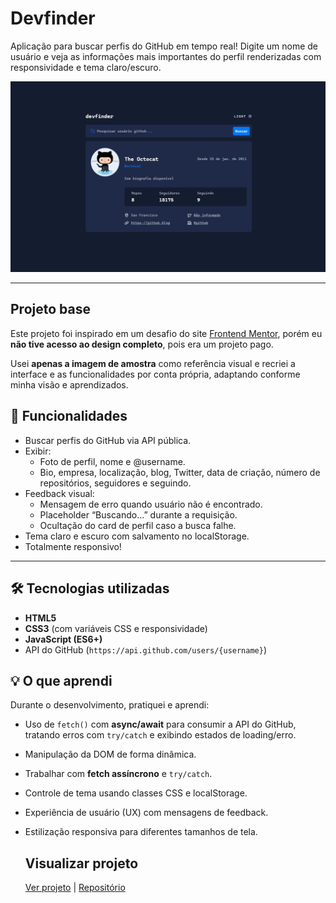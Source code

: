 # Devfinder 
Aplicação para buscar perfis do GitHub em tempo real! Digite um nome de usuário e veja as informações mais importantes do perfil renderizadas com responsividade e tema claro/escuro.

![Screenshot do projeto](preview.png)

---

## Projeto base
Este projeto foi inspirado em um desafio do site [Frontend Mentor](https://www.frontendmentor.io/), porém eu **não tive acesso ao design completo**, pois era um projeto pago.

Usei **apenas a imagem de amostra** como referência visual e recriei a interface e as funcionalidades por conta própria, adaptando conforme minha visão e aprendizados.

## 🚀 Funcionalidades
- Buscar perfis do GitHub via API pública.
- Exibir:
  - Foto de perfil, nome e @username.
  - Bio, empresa, localização, blog, Twitter, data de criação, número de repositórios, seguidores e seguindo.
- Feedback visual:
  - Mensagem de erro quando usuário não é encontrado.
  - Placeholder “Buscando...” durante a requisição.
  - Ocultação do card de perfil caso a busca falhe.
- Tema claro e escuro com salvamento no localStorage.
- Totalmente responsivo!

---

## 🛠️ Tecnologias utilizadas
- **HTML5**
- **CSS3** (com variáveis CSS e responsividade)
- **JavaScript (ES6+)**
- API do GitHub (`https://api.github.com/users/{username}`)

## 💡 O que aprendi
Durante o desenvolvimento, pratiquei e aprendi:

- Uso de `fetch()` com **async/await** para consumir a API do GitHub, tratando erros com `try/catch` e exibindo estados de loading/erro.
- Manipulação da DOM de forma dinâmica.
- Trabalhar com **fetch assíncrono** e `try/catch`.
- Controle de tema usando classes CSS e localStorage.
- Experiência de usuário (UX) com mensagens de feedback.
- Estilização responsiva para diferentes tamanhos de tela.

  ## Visualizar projeto
  [Ver projeto](https://devfinder-cyan.vercel.app/) | [Repositório](https://github.com/jamillyferreira/devfinder)


